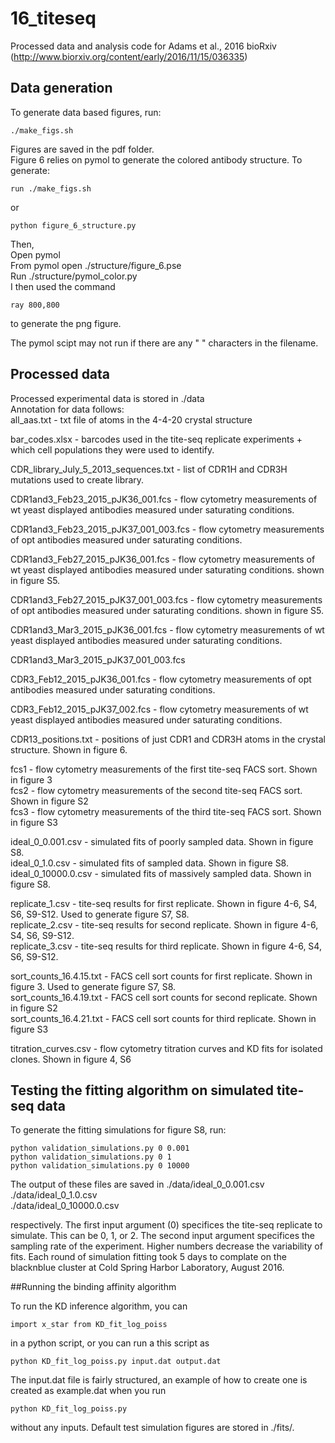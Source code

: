 # 16_titeseq
Processed data and analysis code for Adams et al., 2016 bioRxiv (http://www.biorxiv.org/content/early/2016/11/15/036335)  
## Data generation
To generate data based figures, run:  
```
./make_figs.sh
```
Figures are saved in the pdf folder.  
Figure 6 relies on pymol to generate the colored antibody structure. To generate:  
```
run ./make_figs.sh  
```
or
```
python figure_6_structure.py
```
Then,  
Open pymol  
From pymol open ./structure/figure_6.pse  
Run ./structure/pymol_color.py  
I then used the command
```
ray 800,800
```
to generate the png figure.  

The pymol scipt may not run if there are any " " characters in the filename.  

## Processed data  
Processed experimental data is stored in ./data  
Annotation for data follows:  
all_aas.txt - txt file of atoms in the 4-4-20 crystal structure  

bar_codes.xlsx - barcodes used in the tite-seq replicate experiments + which cell populations they were used to identify.  

CDR_library_July_5_2013_sequences.txt - list of CDR1H and CDR3H mutations used to create library.  

CDR1and3_Feb23_2015_pJK36_001.fcs - flow cytometry measurements of wt yeast displayed antibodies measured under saturating conditions.  

CDR1and3_Feb23_2015_pJK37_001_003.fcs - flow cytometry measurements of opt antibodies measured under saturating conditions.  

CDR1and3_Feb27_2015_pJK36_001.fcs - flow cytometry measurements of wt yeast displayed antibodies measured under saturating conditions. shown in figure S5.  

CDR1and3_Feb27_2015_pJK37_001_003.fcs - flow cytometry measurements of opt antibodies measured under saturating conditions. shown in figure S5.  

CDR1and3_Mar3_2015_pJK36_001.fcs - flow cytometry measurements of wt yeast displayed antibodies measured under saturating conditions.   

CDR1and3_Mar3_2015_pJK37_001_003.fcs  

CDR3_Feb12_2015_pJK36_001.fcs - flow cytometry measurements of opt antibodies measured under saturating conditions.  

CDR3_Feb12_2015_pJK37_002.fcs - flow cytometry measurements of wt yeast displayed antibodies measured under saturating conditions.   

CDR13_positions.txt - positions of just CDR1 and CDR3H atoms in the crystal structure. Shown in figure 6.  

fcs1 - flow cytometry measurements of the first tite-seq FACS sort. Shown in figure 3  
fcs2 - flow cytometry measurements of the second tite-seq FACS sort. Shown in figure S2  
fcs3 - flow cytometry measurements of the third tite-seq FACS sort. Shown in figure S3  

ideal_0_0.001.csv - simulated fits of poorly sampled data. Shown in figure S8.  
ideal_0_1.0.csv - simulated fits of sampled data. Shown in figure S8.  
ideal_0_10000.0.csv - simulated fits of massively sampled data. Shown in figure S8.  

replicate_1.csv - tite-seq results for first replicate. Shown in figure 4-6, S4, S6, S9-S12. Used to generate figure S7, S8.   
replicate_2.csv - tite-seq results for second replicate. Shown in figure 4-6, S4, S6, S9-S12.  
replicate_3.csv - tite-seq results for third replicate. Shown in figure 4-6, S4, S6, S9-S12.  

sort_counts_16.4.15.txt - FACS cell sort counts for first replicate. Shown in figure 3. Used to generate figure S7, S8.  
sort_counts_16.4.19.txt - FACS cell sort counts for second replicate. Shown in figure S2  
sort_counts_16.4.21.txt - FACS cell sort counts for third replicate. Shown in figure S3  

titration_curves.csv - flow cytometry titration curves and KD fits for isolated clones. Shown in figure 4, S6  

## Testing the fitting algorithm on simulated tite-seq data

To generate the fitting simulations for figure S8, run:  
```
python validation_simulations.py 0 0.001
python validation_simulations.py 0 1
python validation_simulations.py 0 10000
```
The output of these files are saved in ./data/ideal_0_0.001.csv  
./data/ideal_0_1.0.csv  
./data/ideal_0_10000.0.csv  

respectively. The first input argument (0) specifices the tite-seq replicate to simulate. This can be 0, 1, or 2. The second input argument specifices the sampling rate of the experiment. Higher numbers decrease the variability of fits. Each round of simulation fitting took 5 days to complate on the blacknblue cluster at Cold Spring Harbor Laboratory, August 2016.

##Running the binding affinity algorithm

To run the KD inference algorithm, you can  
```
import x_star from KD_fit_log_poiss
```

in a python script, or you can run a this script as  
```
python KD_fit_log_poiss.py input.dat output.dat
```
The input.dat file is fairly structured, an example of how to create one is created as example.dat when you run  
```
python KD_fit_log_poiss.py
```
without any inputs. Default test simulation figures are stored in ./fits/.
